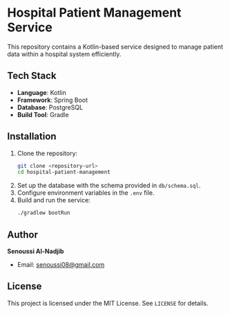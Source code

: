 # Hospital Patient Management Service

This repository contains a Kotlin-based service designed to manage patient data within a hospital system efficiently.

## Tech Stack

- **Language**: Kotlin
- **Framework**: Spring Boot
- **Database**: PostgreSQL
- **Build Tool**: Gradle

## Installation

1. Clone the repository:
   ```bash
   git clone <repository-url>
   cd hospital-patient-management
   ```
2. Set up the database with the schema provided in `db/schema.sql`.
3. Configure environment variables in the `.env` file.
4. Build and run the service:
   ```bash
   ./gradlew bootRun
   ```

## Author

**Senoussi Al-Nadjib**

- Email: [senoussi08@gmail.com](mailto\:senoussi08@gmail.com)

## License

This project is licensed under the MIT License. See `LICENSE` for details.

